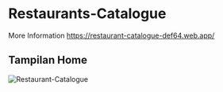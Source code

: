 # Restaurants-Catalogue

More Information https://restaurant-catalogue-def64.web.app/

## Tampilan Home 

![Restaurant-Catalogue](https://user-images.githubusercontent.com/72254266/206943922-891c0162-2e4a-4feb-bda1-ca455fb133e4.png)
